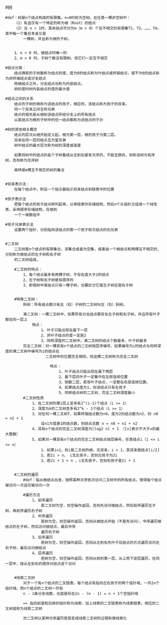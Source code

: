 
#树

	#def：树是n个结点构成的有限集。n=0时称为空树。在任意一棵非空树中：
		（1）有且仅有一个特定的称为根（Root）的结点
		（2）当 n > 1时，其余结点可分为m（m > 0）个互不相交的有限集T1，T2、……、Tm，其中每一个集合本身又是
			一棵树，并且称为根的子树。


		1、n > 0 时，根结点时唯一的
		2、m > 0 时，子树个数没有限制，但它们一定互不相交

	#结点分类：
		结点拥有的子树数称为结点的度，度为0的结点称为叶结点或终端结点，度不为0的结点称为非终端结点或分支结点
		除根结点之外，分支结点也称为内部结点。
		树的度时树内各结点的度的最大值

	#结点之间的关系
		结点的子树的根称为该结点的孩子，相应的，该结点称为孩子的双亲。
		同一个双亲之间互称兄弟
		结点的祖先是从根到该结点所经分支上的所有结点
		以某结点为根的子树中的任一结点都称为该结点的子孙

	#树的其他相关概念
		结点的层次从根开始定义起，根为第一层，根的孩子为第二层。
		双亲在同一层的结点互为堂兄弟
		树中结点的最大层次称为树的深度或高度

		如果将树中的结点的各个子树看成从左到右是有次序的，不能互换的，则称该树为有序树，否则称为无序树

		森林是m棵互不相交的树的集合


	#双亲表示法：
		在每个结点中，附设一个指示器指示双亲结点到链表中的位置

	#孩子表示法
		把每个结点的孩子结点排列起来，以单链表作存储结构，然后n个头指针又组成一个线性表，采用顺序存储结构，存放到
		一个一维数组中

	#孩子兄弟表示法
		设置两个指针，分别指向该结点的第一个孩子和次结点的右兄弟


	#二叉树
		二叉树是n个结点的有限集合，该集合或者为空集，或者由一个根结点和两棵互不相交的、分别称为根结点的左子树和右子树
		的二叉树组成。

		#二叉树的特点：
			1、每个结点最多有两棵子树，不存在度大于2的结点
			2、左子树和右子树是有顺序的
			3、即使树中某结点只有一棵子树，也要区分它是左子树还是右子树


		#特殊二叉树：
			斜树：所有结点都只有左（右）子树的二叉树叫左（右）斜树。

			满二叉树：一棵二叉树中，如果所有分支结点都存在左子树和右子树，并且所有叶子都在同一层上
				特点：
					1、叶子只能出现在最下一层
					2、非叶子结点的度一定是2
					3、同样深度的二叉树中，满二叉树的结点个数最多，叶子树最多
			完全二叉树：对一棵具有n个结点的二叉树按层序编号，如果编号为i的结点与同样深度的满二叉树中编号为i的结点在
					  二叉树中的位置完全相同，则这棵二叉树称为完全二叉树

					  	特点：
					  		1、叶子结点只能出现在最下两层
					  		2、最下层的叶子一定集中在左部连续位置
					  		3、倒数二层，若有叶子结点，一定都在右部连续位置。
					  		4、如果结点度为1，则该结点只有左孩子
					  		5、同样结点树的二叉树，完全二叉树深度最小
			#二叉树性质
				1、在二叉树的第i层上至多有2^(i-1)个结点（i >= 1）
				2、深度为k的二叉树至多有2^k - 1个结点（i >= 1）
				3、对任何一棵二叉树T，如果终端结点数为n0，度为2的结点数为n2，则 n0 = n2 + 1
					设n1为度是1的结点数，则结点总数 n = n0 + n1 + n2
				4、具有n个结点的完全二叉树深度为[log2 n] + 1 （[x]表示不大于x的最大整数）
				5、如果对一棵具有n个结点的完全二叉树结点按层编号，任意结点i（1 <= i <= n）
					1、如果i=1，则i是二叉树的根，无双亲，i > 1，其双亲是结点[i/2]
					2、若2i > n， i无左孩子，否则左孩子为2i
					3、若2i + 1 > n ，i无右孩子，否则右孩子是2i + 1


		#二叉树的遍历
			#def：指从根结点出发，按照某种次序依次访问二叉树中的所有结点，使得每个结点被访问一次且仅被访问一次

			#遍历方法
				1、前序遍历
					若二叉树为空，则空操作返回，否则先访问根结点，然后前序遍历左子树，再前序遍历右子树
				2、中序遍历
					若树为空，则空操作返回，否则从根结点开始（不是先访问），中序遍历根结点的左子树，然后访问根结点，最后中序
					遍历右子树
				3、后序遍历
					若树为空，则空操作返回，否则从左到右先叶子后结点的方式遍历访问左右子树，最后访问根结点
				4、层序遍历
					若树为空，则空操作返回，否则从树的第一层，从上而下逐层遍历，在同一层中，按从左到右的顺序对结点逐个访问


		#线索二叉树
			对于一个有n个结点的二叉链表，每个结点有指向左右孩子的两个指针域，一共2n个指针域。而n个结点的二叉树一共有
			n - 1条分支线数，也就是存在2n - (n - 1) = n + 1个空指针域

			=> 指向前驱和后继的指针称为线索，加上线索的二叉链表称为线索链表，相应的二叉树就称为线索二叉树

			对二叉树以某种次序遍历使其变成线索二叉树的过程称做线索化